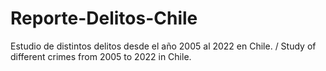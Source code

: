 # Reporte-Delitos-Chile
Estudio de distintos delitos desde el año 2005 al 2022 en Chile. / Study of different crimes from 2005 to 2022 in Chile.
